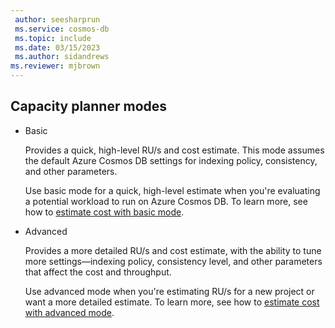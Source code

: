 ```yaml
---
 author: seesharprun
 ms.service: cosmos-db
 ms.topic: include
 ms.date: 03/15/2023
 ms.author: sidandrews
ms.reviewer: mjbrown
---
```


## Capacity planner modes

- Basic

  Provides a quick, high-level RU/s and cost estimate. This mode assumes the default Azure Cosmos DB settings for indexing policy, consistency, and other parameters.

  Use basic mode for a quick, high-level estimate when you're evaluating a potential workload to run on Azure Cosmos DB. To learn more, see how to [estimate cost with basic mode](#basic-mode).

- Advanced

  Provides a more detailed RU/s and cost estimate, with the ability to tune more settings—indexing policy, consistency level, and other parameters that affect the cost and throughput.

  Use advanced mode when you're estimating RU/s for a new project or want a more detailed estimate. To learn more, see how to [estimate cost with advanced mode](#advanced-mode).
